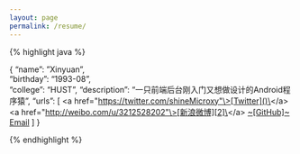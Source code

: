 ```yaml
---
layout: page
permalink: /resume/
---
```


{% highlight java %}

{
“name”: ”Xinyuan”,  
“birthday”: “1993-08”,  
“college”: “HUST”,
“description”: “一只前端后台刚入门又想做设计的Android程序猿”,
“urls”: 
 [
  \<a href="https://twitter.com/shineMicroxy"\>[Twitter]()\</a\>
 \<a href="http://weibo.com/u/3212528202"\>[新浪微博][2]\</a\>
 <a href="https://github.com/shineM">~[GitHub]~</a>
 <a href="mailto:zhongxinyuann@gmail.com">[Email][3]</a>
 ]
}

{% endhighlight %}


[2]:	http://weibo.com/u/3212528202
[3]:	mailto:zhongxinyuann@gmail.com